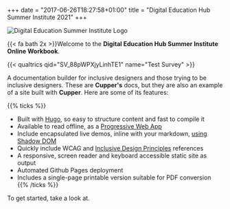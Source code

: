 +++
date = "2017-06-26T18:27:58+01:00"
title = "Digital Education Hub Summer Institute 2021"
+++

![Digital Education Summer Institute Logo](/images/dehsi2021.png)

{{< fa bath 2x >}}Welcome to the **Digital Education Hub Summer Institute Online Workbook**.

{{< qualtrics qid="SV_88pWPXjyLinhTE1" name="Test Survey" >}}

A documentation builder for inclusive designers and those trying to be inclusive designers. These are **Cupper's** docs, but they are also an example of a site built with **Cupper**. Here are some of its features:

{{% ticks %}}
* Built with [Hugo](https://gohugo.io/), so easy to structure content and fast to compile it
* Available to read offline, as a [Progressive Web App](https://developers.google.com/web/progressive-web-apps/)
* Include encapsulated live demos, inline with your markdown, [using Shadow DOM](https://www.smashingmagazine.com/2017/07/pattern-libraries-in-markdown/)
* Quickly include WCAG and [Inclusive Design Principles](http://inclusivedesignprinciples.org/) references
* A responsive, screen reader and keyboard accessible static site as output
* Automated Github Pages deployment
* Includes a single-page printable version suitable for PDF conversion
{{% /ticks %}}

To get started, take a look at.
